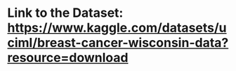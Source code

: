 # Link to the Dataset: https://www.kaggle.com/datasets/uciml/breast-cancer-wisconsin-data?resource=download
